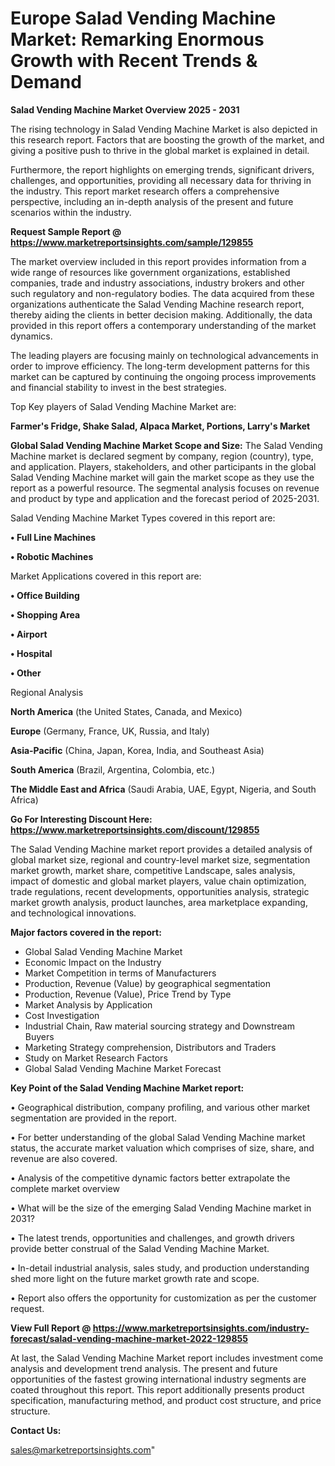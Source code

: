 # Europe Salad Vending Machine Market: Remarking Enormous Growth with Recent Trends & Demand

<Strong> Salad Vending Machine Market Overview 2025 - 2031</strong>

The rising technology in Salad Vending Machine Market is also depicted in this research report. Factors that are boosting the growth of the market, and giving a positive push to thrive in the global market is explained in detail.

Furthermore, the report highlights on emerging trends, significant drivers, challenges, and opportunities, providing all necessary data for thriving in the industry. This report market research offers a comprehensive perspective, including an in-depth analysis of the present and future scenarios within the industry.

<strong>Request Sample Report @ <a href=https://www.marketreportsinsights.com/sample/129855>https://www.marketreportsinsights.com/sample/129855</a></strong>

The market overview included in this report provides information from a wide range of resources like government organizations, established companies, trade and industry associations, industry brokers and other such regulatory and non-regulatory bodies. The data acquired from these organizations authenticate the Salad Vending Machine research report, thereby aiding the clients in better decision making. Additionally, the data provided in this report offers a contemporary understanding of the market dynamics.

The leading players are focusing mainly on technological advancements in order to improve efficiency. The long-term development patterns for this market can be captured by continuing the ongoing process improvements and financial stability to invest in the best strategies.

Top Key players of Salad Vending Machine Market are:

<strong>Farmer's Fridge, Shake Salad, Alpaca Market, Portions, Larry's Market</strong>

<strong><b>Global Salad Vending Machine Market Scope and Size:</b></strong>
The Salad Vending Machine market is declared segment by company, region (country), type, and application. Players, stakeholders, and other participants in the global Salad Vending Machine market will gain the market scope as they use the report as a powerful resource. The segmental analysis focuses on revenue and product by type and application and the forecast period of 2025-2031.

Salad Vending Machine Market Types covered in this report are:

<strong>• Full Line Machines

• Robotic Machines</strong>

Market Applications covered in this report are:

<strong>• Office Building

• Shopping Area

• Airport

• Hospital

• Other</strong> 

Regional Analysis

<strong>North America</strong> (the United States, Canada, and Mexico)

<strong>Europe</strong> (Germany, France, UK, Russia, and Italy)

<strong>Asia-Pacific</strong> (China, Japan, Korea, India, and Southeast Asia)

<strong>South America</strong> (Brazil, Argentina, Colombia, etc.)

<strong>The Middle East and Africa</strong> (Saudi Arabia, UAE, Egypt, Nigeria, and South Africa)

<strong>Go For Interesting Discount Here: <a href=https://www.marketreportsinsights.com/discount/129855>https://www.marketreportsinsights.com/discount/129855</a></strong>

The Salad Vending Machine market report provides a detailed analysis of global market size, regional and country-level market size, segmentation market growth, market share, competitive Landscape, sales analysis, impact of domestic and global market players, value chain optimization, trade regulations, recent developments, opportunities analysis, strategic market growth analysis, product launches, area marketplace expanding, and technological innovations.

<strong><b>Major factors covered in the report:</b></strong>
<ul>
  <li>Global Salad Vending Machine Market </li>
  <li>Economic Impact on the Industry</li>
  <li>Market Competition in terms of Manufacturers</li>
  <li>Production, Revenue (Value) by geographical segmentation</li>
  <li>Production, Revenue (Value), Price Trend by Type</li>
  <li>Market Analysis by Application</li>
  <li>Cost Investigation</li>
  <li>Industrial Chain, Raw material sourcing strategy and Downstream Buyers</li>
  <li>Marketing Strategy comprehension, Distributors and Traders</li>
  <li>Study on Market Research Factors</li>
  <li>Global Salad Vending Machine Market Forecast</li>
</ul>

<strong><b>Key Point of the Salad Vending Machine Market report:</b></strong>

• Geographical distribution, company profiling, and various other market segmentation are provided in the report.

• For better understanding of the global Salad Vending Machine market status, the accurate market valuation which comprises of size, share, and revenue are also covered.

• Analysis of the competitive dynamic factors better extrapolate the complete market overview

• What will be the size of the emerging Salad Vending Machine market in 2031?

• The latest trends, opportunities and challenges, and growth drivers provide better construal of the Salad Vending Machine Market.

• In-detail industrial analysis, sales study, and production understanding shed more light on the future market growth rate and scope.

• Report also offers the opportunity for customization as per the customer request.

<strong><b>View Full Report @ <a href=https://www.marketreportsinsights.com/industry-forecast/salad-vending-machine-market-2022-129855>https://www.marketreportsinsights.com/industry-forecast/salad-vending-machine-market-2022-129855</a></b></strong>


At last, the Salad Vending Machine Market report includes investment come analysis and development trend analysis. The present and future opportunities of the fastest growing international industry segments are coated throughout this report. This report additionally presents product specification, manufacturing method, and product cost structure, and price structure.

<strong>Contact Us:</strong>

sales@marketreportsinsights.com"
